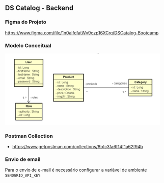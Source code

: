 ## DS Catalog - Backend

### Figma do Projeto
https://www.figma.com/file/1n0aifcfatWv9ozp16XCrq/DSCatalog-Bootcamp

### Modelo Conceitual

![Modelo Conceitual](./src/main/resources/files/modelo-conceitual-1.png)

### Postman Collection

 - https://www.getpostman.com/collections/8bfc3fa6f14f1a62f94b

### Envio de email 
Para o envio de e-mail é necessário configurar a variável de ambiente ```SENDGRID_API_KEY``` 